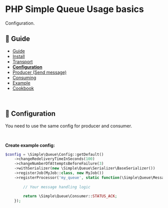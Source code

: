 PHP Simple Queue Usage basics
=============================

Configuration.


## :book: Guide

* [Guide](./README.md)
* [Install](./install.md)
* [Transport](./transport.md)
* **[Configuration](./configuration.md)**
* [Producer (Send message)](./producer.md)
* [Consuming](./consuming.md)
* [Example](./example.md)
* [Cookbook](./cookbook.md)

<br>

## :page_facing_up: Configuration

You need to use the same config for producer and consumer.

<br>

**Create example config:**

```php
$config = \Simple\Queue\Config::getDefault()
    ->changeRedeliveryTimeInSeconds(100)
    ->changeNumberOfAttemptsBeforeFailure(3)
    ->withSerializer(new \Simple\Queue\Serializer\BaseSerializer())
    ->registerJob(MyJob::class, new MyJob())
    ->registerProcessor('my_queue', static function(\Simple\Queue\Message $message, \Simple\Queue\Producer $producer): string {
   
        // Your message handling logic
        
        return \Simple\Queue\Consumer::STATUS_ACK;
    });
```



